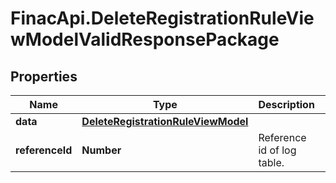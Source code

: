 # FinacApi.DeleteRegistrationRuleViewModelValidResponsePackage

## Properties
Name | Type | Description | Notes
------------ | ------------- | ------------- | -------------
**data** | [**DeleteRegistrationRuleViewModel**](DeleteRegistrationRuleViewModel.md) |  | [optional] 
**referenceId** | **Number** | Reference id of log table. | [optional] 
